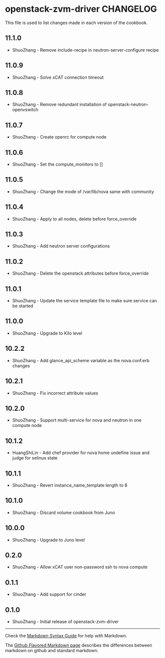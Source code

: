 openstack-zvm-driver CHANGELOG
==================================

This file is used to list changes made in each version of the cookbook.

11.1.0
-----
- ShuoZhang - Remove include-recipe in neutron-server-configure recipe

11.0.9
-----
- ShuoZhang - Solve xCAT connection timeout

11.0.8
-----
- ShuoZhang - Remove redundant installation of openstack-neutron-openvswitch

11.0.7
-----
- ShuoZhang - Create openrc for compute node

11.0.6
-----
- ShuoZhang - Set the compute_monitors to []

11.0.5
-----
- ShuoZhang - Change the mode of /var/lib/nova same with community

11.0.4
-----
- ShuoZhang - Apply to all nodes, delete before force_override

11.0.3
-----
- ShuoZhang - Add neutron server configurations

11.0.2
-----
- ShuoZhang - Delete the openstack attributes before force_override

11.0.1
-----
- ShuoZhang - Update the service template file to make sure service can be started

11.0.0
-----
- ShuoZhang - Upgrade to Kilo level

10.2.2
-----
- ShuoZhang - Add glance_api_scheme variable as the nova.conf.erb changes

10.2.1
-----
- ShuoZhang - Fix incorrect attribute values

10.2.0
-----
- ShuoZhang - Support multi-service for nova and neutron in one compute node

10.1.2
-----
- HuangShiLin - Add chef provider for nova home undefine issue and judge for selinux state

10.1.1
-----
- ShuoZhang - Revert instance_name_template length to 8

10.1.0
-----
- ShuoZhang - Discard volume cookbook from Juno

10.0.0
-----
- ShuoZhang - Upgrade to Juno level

0.2.0
-----
- ShuoZhang - Allow xCAT user non-password ssh to nova compute

0.1.1
-----
- ShuoZhang - Add support for cinder

0.1.0
-----
- ShuoZhang - Initial release of openstack-zvm-driver

- - -
Check the [Markdown Syntax Guide](http://daringfireball.net/projects/markdown/syntax) for help with Markdown.

The [Github Flavored Markdown page](http://github.github.com/github-flavored-markdown/) describes the differences between markdown on github and standard markdown.
